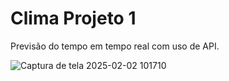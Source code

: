 # Clima Projeto 1
Previsão do tempo em tempo real com uso de API.

![Captura de tela 2025-02-02 101710](https://github.com/user-attachments/assets/01bf1121-db0a-48df-bc51-7ba3c8fa45ce)

